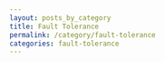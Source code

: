 ```yaml
---
layout: posts_by_category
title: Fault Tolerance
permalink: /category/fault-tolerance
categories: fault-tolerance
---
```

